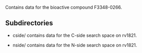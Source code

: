 Contains data for the bioactive compound F3348-0266.

## Subdirectories

- cside/ contains data for the C-side search space on rv1821.

- nside/ contains data for the N-side search space on rv1821.


